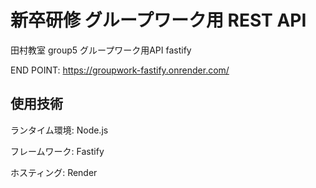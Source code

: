 # 新卒研修 グループワーク用 REST API
田村教室 group5 グループワーク用API fastify

END POINT: https://groupwork-fastify.onrender.com/

## 使用技術
ランタイム環境: Node.js

フレームワーク: Fastify

ホスティング: Render
